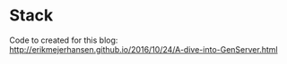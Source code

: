# Stack

Code to created for this blog: http://erikmejerhansen.github.io/2016/10/24/A-dive-into-GenServer.html
